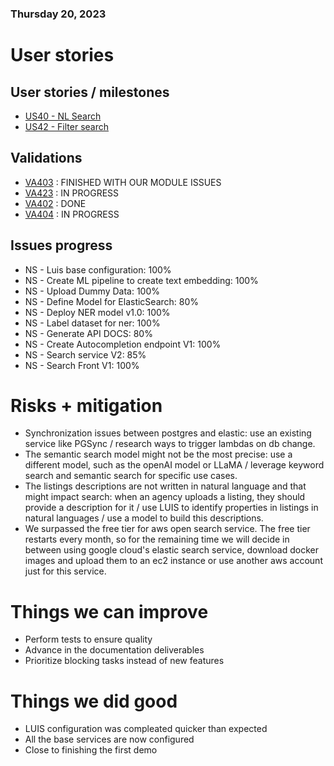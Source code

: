 ### Thursday 20, 2023

# User stories

## User stories / milestones

- [US40 - NL Search](https://github.com/IvanDLar/MOVU-Docs/milestone/50)
- [US42 - Filter search](https://github.com/IvanDLar/MOVU-Docs/milestone/54)

## Validations

- [VA403](https://github.com/IvanDLar/MOVU-Docs/issues/126) : FINISHED WITH OUR MODULE ISSUES
- [VA423](https://github.com/IvanDLar/MOVU-Docs/issues/175) : IN PROGRESS
- [VA402](https://github.com/IvanDLar/MOVU-Docs/issues/125) : DONE
- [VA404](https://github.com/IvanDLar/MOVU-Docs/issues/175) : IN PROGRESS

## Issues progress

- NS - Luis base configuration: 100%
- NS - Create ML pipeline to create text embedding: 100%
- NS - Upload Dummy Data: 100%
- NS - Define Model for ElasticSearch: 80%
- NS - Deploy NER model v1.0: 100%
- NS - Label dataset for ner: 100%
- NS - Generate API DOCS: 80%
- NS - Create Autocompletion endpoint V1: 100%
- NS - Search service V2: 85%
- NS - Search Front V1: 100%

# Risks + mitigation

- Synchronization issues between postgres and elastic: use an existing service like PGSync / research ways to trigger lambdas on db change.
- The semantic search model might not be the most precise: use a different model, such as the openAI model or LLaMA / leverage keyword search and semantic search for specific use cases.
- The listings descriptions are not written in natural language and that might impact search: when an agency uploads a listing, they should provide a description for it / use LUIS to identify properties in listings in natural languages / use a model to build this descriptions.
- We surpassed the free tier for aws open search service. The free tier restarts every month, so for the remaining time we will decide in between using google cloud's elastic search service, download docker images and upload them to an ec2 instance or use another aws account just for this service.

# Things we can improve

- Perform tests to ensure quality
- Advance in the documentation deliverables 
- Prioritize blocking tasks instead of new features

# Things we did good

-  LUIS configuration was compleated quicker than expected
-  All the base services are now configured
-  Close to finishing the first demo
